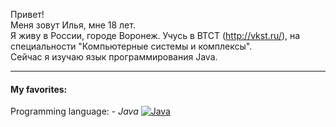 Привет!    
Меня зовут Илья, мне 18 лет.    
Я живу в России, городе Воронеж. Учусь в ВТСТ (http://vkst.ru/), на специальности "Компьютерные системы и комплексы".    
Сейчас я изучаю язык программирования Java. 
_____
#### My favorites:    
Programming language: - _Java_
[![Java](https://img.shields.io/badge/-java-489EEB?logo=java&style=flat-square&logocolor=white)](https://google.com/)

